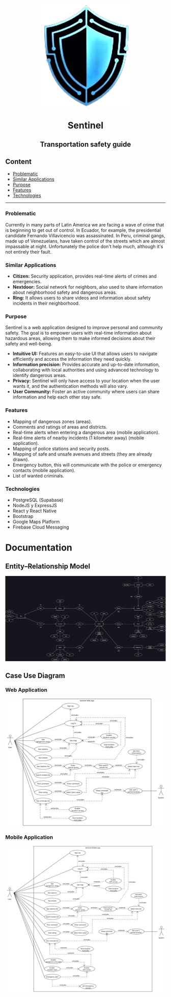 <div align="center">
  <img src="./logo.png" alt="Logo Sentinel">
</div>

<h1 align="center">Sentinel</h1>
<h2 align="center">Transportation safety guide</h2>

## Content
- [Problematic](#Problematic)
- [Similar Applications](#Similar-Applications)
- [Purpose](#Purpose)
- [Features](#Features)
- [Technologies](#Technologies)

------

### Problematic
Currently in many parts of Latin America we are facing a wave of crime that is beginning to get out of control. In Ecuador, for example, the presidential candidate Fernando Villavicencio was assassinated.
In Peru, criminal gangs, made up of Venezuelans, have taken control of the streets which are almost impassable at night.
Unfortunately the police don't help much, although it's not entirely their fault.

### Similar Applications
- **Citizen:** Security application, provides real-time alerts of crimes and emergencies.
- **Nextdoor:** Social network for neighbors, also used to share information about neighborhood safety and dangerous areas.
- **Ring:** It allows users to share videos and information about safety incidents in their neighborhood.

### Purpose
Sentinel is a web application designed to improve personal and community safety. The goal is to empower users with real-time information about hazardous areas, allowing them to make informed decisions about their safety and well-being.

- **Intuitive UI:** Features an easy-to-use UI that allows users to navigate efficiently and access the information they need quickly.
- **Information precision:** Provides accurate and up-to-date information, collaborating with local authorities and using advanced technology to identify dangerous areas.
- **Privacy:** Sentinel will only have access to your location when the user wants it, and the authentication methods will also vary.
- **User Community:** Foster an active community where users can share information and help each other stay safe.

### Features
- Mapping of dangerous zones (areas).
- Comments and ratings of areas and districts.
- Real-time alerts when entering a dangerous area (mobile application).
- Real-time alerts of nearby incidents (1 kilometer away) (mobile application).
- Mapping of police stations and security posts.
- Mapping of safe and unsafe avenues and streets (they are already drawn).
- Emergency button, this will communicate with the police or emergency contacts (mobile application).
- List of wanted criminals.

### Technologies
- PostgreSQL (Supabase)
- NodeJS y ExpressJS
- React y React Native
- Bootstrap
- Google Maps Platform
- Firebase Cloud Messaging

# Documentation

## Entity–Relationship Model
<div align="center">
  <img src="./Documentation/UML/ERM/ERM.jpg" alt="">
</div>

## Case Use Diagram
### Web Application
<div align="center">
  <img src="./Documentation/UML/UCD/UCDWeb.png" alt="">
</div>

### Mobile Application
<div align="center">
  <img src="./Documentation/UML/UCD/UCDMobile.png" alt="">
</div>